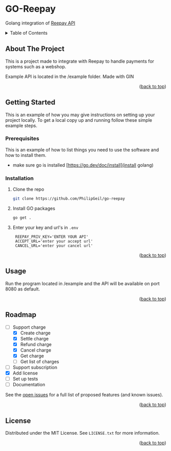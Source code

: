 <a name="readme-top"></a>
# GO-Reepay
Golang integration of [Reepay API](https://reference.reepay.com/api/#introduction "Official API reference from reepay.")

<!-- TABLE OF CONTENTS -->
<details>
  <summary>Table of Contents</summary>
  <ol>
    <li>
      <a href="#about-the-project">About The Project</a>
    </li>
    <li>
      <a href="#getting-started">Getting Started</a>
      <ul>
        <li><a href="#prerequisites">Prerequisites</a></li>
        <li><a href="#installation">Installation</a></li>
      </ul>
    </li>
    <li><a href="#usage">Usage</a></li>
    <li><a href="#roadmap">Roadmap</a></li>
    <li><a href="#license">License</a></li>
  </ol>
</details>



<!-- ABOUT THE PROJECT -->
## About The Project
This is a project made to integrate with Reepay to handle payments for systems such as a webshop.

Example API is located in the /example folder. Made with GIN

<p align="right">(<a href="#readme-top">back to top</a>)</p>


<!-- GETTING STARTED -->
## Getting Started

This is an example of how you may give instructions on setting up your project locally.
To get a local copy up and running follow these simple example steps.

### Prerequisites

This is an example of how to list things you need to use the software and how to install them.
* make sure go is installed
[https://go.dev/doc/install](install golang)

### Installation


1. Clone the repo
   ```sh
   git clone https://github.com/PhilipGeil/go-reepay
   ```
2. Install GO packages
   ```sh
   go get .
   ```
3. Enter your key and url's in `.env`
   ```dotenv
    REEPAY_PRIV_KEY='ENTER YOUR API'
    ACCEPT_URL='enter your accept url'
    CANCEL_URL='enter your cancel url'
   ```

<p align="right">(<a href="#readme-top">back to top</a>)</p>


<!-- USAGE EXAMPLES -->
## Usage

Run the program located in /example and the API will be available on port 8080 as default.

[//]: # (_For more examples, please refer to the [Documentation]&#40;https://example.com&#41;_)

<p align="right">(<a href="#readme-top">back to top</a>)</p>



<!-- ROADMAP -->
## Roadmap

- [ ] Support charge
  - [x] Create charge
  - [x] Settle charge
  - [x] Refund charge
  - [x] Cancel charge
  - [x] Get charge
  - [ ] Get list of charges
- [ ] Support subscription
- [x] Add license
- [ ] Set up tests
- [ ] Documentation

See the [open issues](https://github.com/PhilipGeil/go-reepay/issues) for a full list of proposed features (and known issues).

<p align="right">(<a href="#readme-top">back to top</a>)</p>


<!-- LICENSE -->
## License

Distributed under the MIT License. See `LICENSE.txt` for more information.

<p align="right">(<a href="#readme-top">back to top</a>)</p>